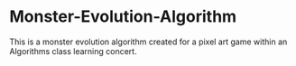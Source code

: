 # Monster-Evolution-Algorithm
This is a monster evolution algorithm created for a pixel art game within an Algorithms class learning concert.
